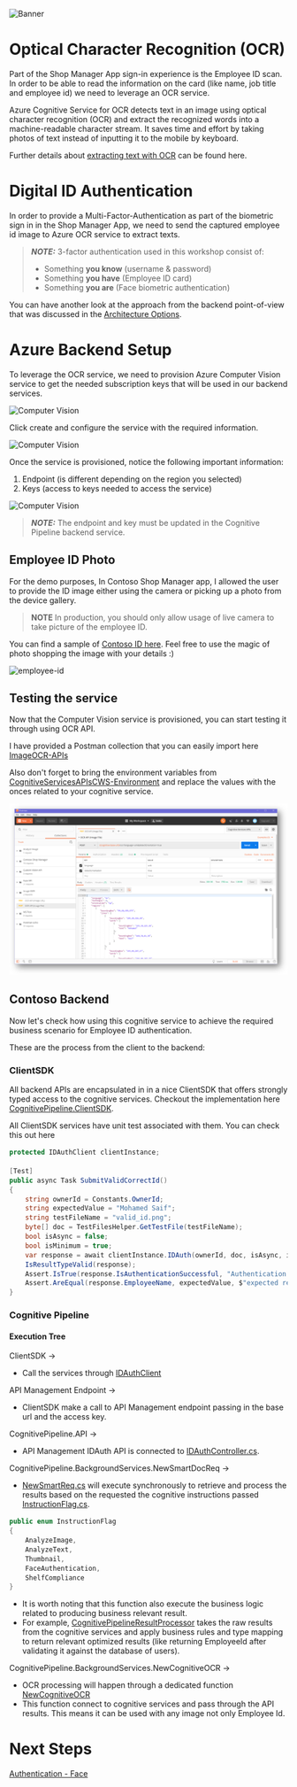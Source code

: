 ![Banner](Assets/Banner.png)

# Optical Character Recognition (OCR)

Part of the Shop Manager App sign-in experience is the Employee ID scan. In order to be able to read the information on the card (like name, job title and employee id) we need to leverage an OCR service.

Azure Cognitive Service for OCR detects text in an image using optical character recognition (OCR) and extract the recognized words into a machine-readable character stream. It saves time and effort by taking photos of text instead of inputting it to the mobile by keyboard.

Further details about [extracting text with OCR](https://docs.microsoft.com/en-us/azure/cognitive-services/computer-vision/concept-extracting-text-ocr) can be found here.

# Digital ID Authentication

In order to provide a Multi-Factor-Authentication as part of the biometric sign in in the Shop Manager App, we need to send the captured employee id image to Azure OCR service to extract texts.

>***NOTE:*** 3-factor authentication used in this workshop consist of:
>
>- Something **you know** (username & password)
>- Something **you have** (Employee ID card)
>- Something **you are** (Face biometric authentication)

You can have another look at the approach from the backend point-of-view that was discussed in the [Architecture Options](WalkthroughGuide/02-ArchitectureOptions).

# Azure Backend Setup

To leverage the OCR service, we need to provision Azure Computer Vision service to get the needed subscription keys that will be used in our backend services.

![Computer Vision](Assets/azure-computervision.png)

Click create and configure the service with the required information.

![Computer Vision](Assets/azure-computervision-config.png)

Once the service is provisioned, notice the following important information:

1. Endpoint (is different depending on the region you selected)
2. Keys (access to keys needed to access the service)

![Computer Vision](Assets/azure-computervision-overview.png)

>***NOTE:*** The endpoint and key must be updated in the Cognitive Pipeline backend service.

## Employee ID Photo

For the demo purposes, In Contoso Shop Manager app, I allowed the user to provide the ID image either using the camera or picking up a photo from the device gallery.

> **NOTE** In production, you should only allow usage of live camera to take picture of the employee ID.

You can find a sample of [Contoso ID here](Dataset/TestImages/mosaif_id.png). Feel free to use the magic of photo shopping the image with your details :)

![employee-id](../../Dataset/TestImages/mosaif_id.png)

## Testing the service

Now that the Computer Vision service is provisioned, you can start testing it through using OCR API.

I have provided a Postman collection that you can easily import here [ImageOCR-APIs](../../Src/Postman-APIs/Image%20OCR.postman_collection.json)

Also don't forget to bring the environment variables from [CognitiveServicesAPIsCWS-Environment](../../Src/Postman-APIs/Cognitive%20Services%20APIs%20CWS.postman_environment.json) and replace the values with the onces related to your cognitive service.

![Postman-OCR](Assets/postman-ocr.png)

## Contoso Backend

Now let's check how using this cognitive service to achieve the required business scenario for Employee ID authentication.

These are the process from the client to the backend:

### ClientSDK

All backend APIs are encapsulated in in a nice ClientSDK that offers strongly typed access to the cognitive services. Checkout the implementation here [CognitivePipeline.ClientSDK](../../Src/Backend/CognitivePipeline.ClientSDK).

All ClientSDK services have unit test associated with them. You can check this out here [](../../Src/Backend/Tests/Contoso.CognitivePipeline.ClientSDK.Tests)

```csharp
protected IDAuthClient clientInstance;

[Test]
public async Task SubmitValidCorrectId()
{
    string ownerId = Constants.OwnerId;
    string expectedValue = "Mohamed Saif";
    string testFileName = "valid_id.png";
    byte[] doc = TestFilesHelper.GetTestFile(testFileName);
    bool isAsync = false;
    bool isMinimum = true;
    var response = await clientInstance.IDAuth(ownerId, doc, isAsync, isMinimum);
    IsResultTypeValid(response);
    Assert.IsTrue(response.IsAuthenticationSuccessful, "Authentication successful");
    Assert.AreEqual(response.EmployeeName, expectedValue, $"expected result ({expectedValue}) matched");
}
```

### Cognitive Pipeline

#### Execution Tree

ClientSDK ->

- Call the services through [IDAuthClient](../../Src/Backend/CognitivePipeline.ClientSDK/Client/IDAuthClient.cs)

API Management Endpoint ->

- ClientSDK make a call to API Management endpoint passing in the base url and the access key.

CognitivePipeline.API ->

- API Management IDAuth API is connected to [IDAuthController.cs](../../Src/Backend/Contoso.CognitivePipeline.API/Controllers/IDAuthController.cs).

CognitivePipeline.BackgroundServices.NewSmartDocReq ->

- [NewSmartReq.cs](../../Src/Backend/Contoso.CognitivePipeline.BackgroundServices/NewSmartDocReq.cs) will execute synchronously to retrieve and process the results based on the requested the cognitive instructions passed [InstructionFlag.cs](../../Src/Backend/Contoso.CognitivePipeline.SharedModels/Models/InstructionFlag.cs).

```csharp
public enum InstructionFlag
{
    AnalyzeImage,
    AnalyzeText,
    Thumbnail,
    FaceAuthentication,
    ShelfCompliance
}
```

- It is worth noting that this function also execute the business logic related to producing business relevant result.
- For example, [CognitivePipelineResultProcessor](../../Src/Backend/Contoso.CognitivePipeline.BackgroundServices/Services/CognitivePipelineResultProcessor.cs) takes the raw results from the cognitive services and apply business rules and type mapping to return relevant optimized results (like returning EmployeeId after validating it against the database of users).

CognitivePipeline.BackgroundServices.NewCognitiveOCR ->

- OCR processing will happen through a dedicated function [NewCognitiveOCR](../../Src/Backend/Contoso.CognitivePipeline.BackgroundServices/NewCognitiveOCR.cs)
- This function connect to cognitive services and pass through the API results. This means it can be used with any image not only Employee Id.

# Next Steps

[Authentication - Face](../04-CognitiveServices-Face)